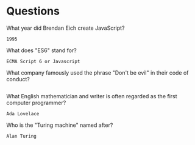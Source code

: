 # Questions

What year did Brendan Eich create JavaScript?

```
1995
```

What does "ES6" stand for?

```
ECMA Script 6 or Javascript 
```

What company famously used the phrase "Don't be evil" in their code of conduct?

```

```

What English mathematician and writer is often regarded as the first computer programmer?

```
Ada Lovelace
```

Who is the "Turing machine" named after?

```
Alan Turing
```

 